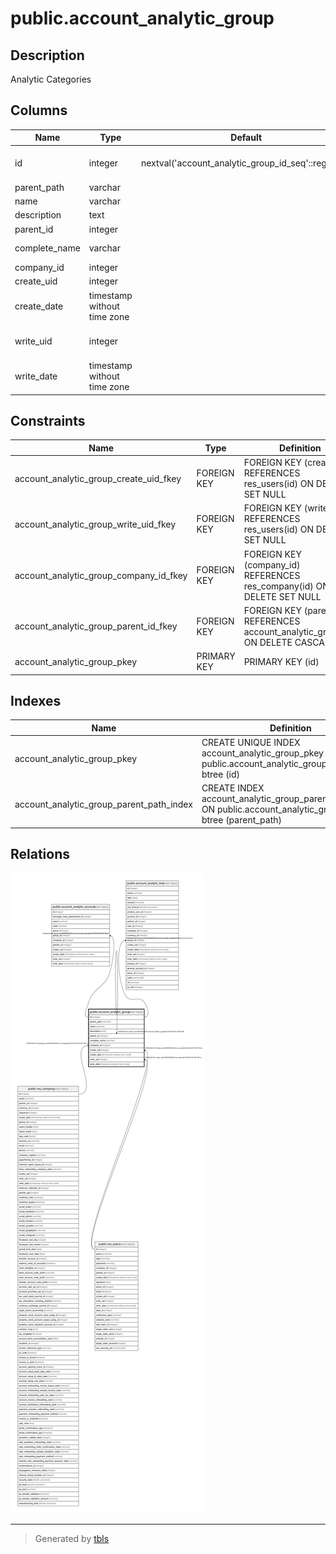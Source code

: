 # public.account_analytic_group

## Description

Analytic Categories

## Columns

| Name | Type | Default | Nullable | Children | Parents | Comment |
| ---- | ---- | ------- | -------- | -------- | ------- | ------- |
| id | integer | nextval('account_analytic_group_id_seq'::regclass) | false | [public.account_analytic_group](public.account_analytic_group.md) [public.account_analytic_account](public.account_analytic_account.md) [public.account_analytic_line](public.account_analytic_line.md) |  |  |
| parent_path | varchar |  | true |  |  |  |
| name | varchar |  | false |  |  | Name |
| description | text |  | true |  |  | Description |
| parent_id | integer |  | true |  | [public.account_analytic_group](public.account_analytic_group.md) | Parent |
| complete_name | varchar |  | true |  |  | Complete Name |
| company_id | integer |  | true |  | [public.res_company](public.res_company.md) | Company |
| create_uid | integer |  | true |  | [public.res_users](public.res_users.md) | Created by |
| create_date | timestamp without time zone |  | true |  |  | Created on |
| write_uid | integer |  | true |  | [public.res_users](public.res_users.md) | Last Updated by |
| write_date | timestamp without time zone |  | true |  |  | Last Updated on |

## Constraints

| Name | Type | Definition |
| ---- | ---- | ---------- |
| account_analytic_group_create_uid_fkey | FOREIGN KEY | FOREIGN KEY (create_uid) REFERENCES res_users(id) ON DELETE SET NULL |
| account_analytic_group_write_uid_fkey | FOREIGN KEY | FOREIGN KEY (write_uid) REFERENCES res_users(id) ON DELETE SET NULL |
| account_analytic_group_company_id_fkey | FOREIGN KEY | FOREIGN KEY (company_id) REFERENCES res_company(id) ON DELETE SET NULL |
| account_analytic_group_parent_id_fkey | FOREIGN KEY | FOREIGN KEY (parent_id) REFERENCES account_analytic_group(id) ON DELETE CASCADE |
| account_analytic_group_pkey | PRIMARY KEY | PRIMARY KEY (id) |

## Indexes

| Name | Definition |
| ---- | ---------- |
| account_analytic_group_pkey | CREATE UNIQUE INDEX account_analytic_group_pkey ON public.account_analytic_group USING btree (id) |
| account_analytic_group_parent_path_index | CREATE INDEX account_analytic_group_parent_path_index ON public.account_analytic_group USING btree (parent_path) |

## Relations

![er](public.account_analytic_group.svg)

---

> Generated by [tbls](https://github.com/k1LoW/tbls)
